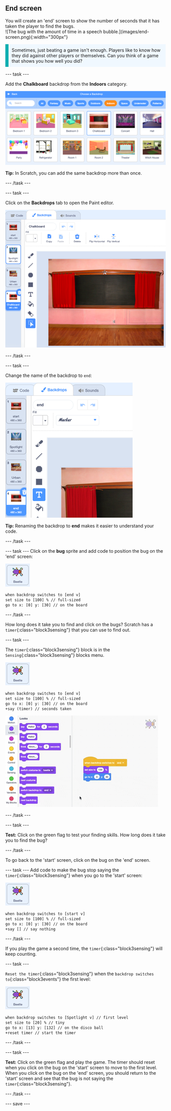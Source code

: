 ## End screen

<div style="display: flex; flex-wrap: wrap">
<div style="flex-basis: 200px; flex-grow: 1; margin-right: 15px;">
You will create an 'end' screen to show the number of seconds that it has taken the player to find the bugs. 
</div>
<div>
![The bug with the amount of time in a speech bubble.](images/end-screen.png){:width="300px"}
</div>
</div>

<p style="border-left: solid; border-width:10px; border-color: #0faeb0; background-color: aliceblue; padding: 10px;">
Sometimes, just beating a game isn't enough. Players like to know how they did against other players or themselves. Can you think of a game that shows you how well you did?</p>

--- task ---

Add the **Chalkboard** backdrop from the **Indoors** category. 

![The Chalkboard backdrop in the Backdrop Library.](images/chalkboard.png)

**Tip:** In Scratch, you can add the same backdrop more than once.

--- /task ---

--- task ---

Click on the **Backdrops** tab to open the Paint editor. 

![The Chalkboard backdrop in the Paint editor.](images/chalkboard2-paint.png)

--- /task ---

--- task ---

Change the name of the backdrop to `end`:

![The backdrop name changed in the Paint editor.](images/end-screen-name.png)

**Tip:** Renaming the backdrop to **end** makes it easier to understand your code. 

--- /task ---

--- task ---
Click on the **bug** sprite and add code to position the bug on the 'end' screen:

![The bug sprite.](images/bug-sprite.png)

```blocks3
when backdrop switches to [end v]
set size to [100] % // full-sized
go to x: [0] y: [30] // on the board
```

--- /task ---

How long does it take you to find and click on the bugs? Scratch has a `timer`{:class="block3sensing"} that you can use to find out.

--- task ---

The `timer`{:class="block3sensing"} block is in the `Sensing`{:class="block3sensing"} blocks menu.

![The bug sprite.](images/bug-sprite.png)

```blocks3
when backdrop switches to [end v]
set size to [100] % // full-sized
go to x: [0] y: [30] // on the board
+say (timer) // seconds taken
```

![Inserting blocks into other blocks.](images/inserting-blocks.gif)

--- /task ---

--- task ---

**Test:** Click on the green flag to test your finding skills. How long does it take you to find the bug?

--- /task ---

To go back to the 'start' screen, click on the bug on the 'end' screen. 

--- task ---
Add code to make the bug stop saying the `timer`{:class="block3sensing"} when you go to the 'start' screen:

![The bug sprite.](images/bug-sprite.png)

```blocks3
when backdrop switches to [start v]
set size to [100] % // full-sized
go to x: [0] y: [30] // on the board
+say [] // say nothing
```

--- /task ---

If you play the game a second time, the `timer`{:class="block3sensing"} will keep counting. 

--- task ---

`Reset the timer`{:class="block3sensing"} when the `backdrop switches to`{:class="block3events"} the first level:

![The bug sprite.](images/bug-sprite.png)

```blocks3
when backdrop switches to [Spotlight v] // first level
set size to [20] % // tiny
go to x: [13] y: [132] // on the disco ball
+reset timer // start the timer
```

--- /task ---

--- task ---

**Test:** Click on the green flag and play the game. The timer should reset when you click on the bug on the 'start' screen to move to the first level. When you click on the bug on the 'end' screen, you should return to the 'start' screen and see that the bug is not saying the `timer`{:class="block3sensing"}. 

--- /task ---

--- save ---
